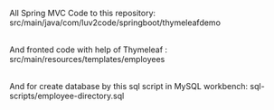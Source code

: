 All Spring MVC Code to this repository: 
<br>
src/main/java/com/luv2code/springboot/thymeleafdemo
<br><br>

And fronted code with help of Thymeleaf : 
<br>
src/main/resources/templates/employees
<br><br>

And for create database by this sql script in MySQL workbench: 
sql-scripts/employee-directory.sql
